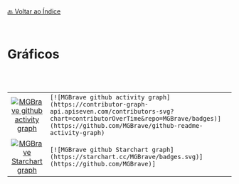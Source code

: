 <br>[🔙 Voltar ao Índice](./README.md)<br>

<br>

# Gráficos

 <br> 
 <br>

<!-- | | | 
| :--: | :-- | 
| [![MGBrave github activity graph](https://github-readme-activity-graph.cyclic.app/graph?username=MGBrave)](https://github.com/MGBrave/github-readme-activity-graph)| ```[![MGBrave github activity graph](https://github-readme-activity-graph.cyclic.app/graph?username=MGBrave)](https://github.com/MGBrave/github-readme-activity-graph)  ```|
| [![MGBrave github activity graph](https://github-readme-activity-graph.cyclic.app/graph?username=MGBrave&theme=dracula)](https://github.com/MGBrave/github-readme-activity-graph)| ```[![MGBrave github activity graph](https://github-readme-activity-graph.cyclic.app/graph?username=MGBrave&theme=dracula)](https://github.com/MGBrave/github-readme-activity-graph)  ```|
 | [![MGBrave github activity graph](https://github-readme-activity-graph.cyclic.app/graph?username=MGBrave&theme=react-dark)](https://github.com/MGBrave/github-readme-activity-graph)| ```[![MGBrave github activity graph](https://github-readme-activity-graph.cyclic.app/graph?username=MGBrave&theme=react-dark)](https://github.com/MGBrave/github-readme-activity-graph)  ```|
 |[![MGBrave github activity graph](https://github-readme-activity-graph.cyclic.app/graph?username=MGBrave&theme=github)](https://github.com/MGBrave/github-readme-activity-graph)| ```[![MGBrave github activity graph](https://github-readme-activity-graph.cyclic.app/graph?username=MGBrave&theme=github)](https://github.com/MGBrave/github-readme-activity-graph)  ```|
 |[![MGBrave github activity graph](https://github-readme-activity-graph.cyclic.app/graph?username=MGBrave&theme=github-compact)](https://github.com/MGBrave/github-readme-activity-graph)| ```[![MGBrave github activity graph](https://github-readme-activity-graph.cyclic.app/graph?username=MGBrave&theme=github-compact)](https://github.com/MGBrave/github-readme-activity-graph)  ```|
 [![MGBrave github activity graph](https://github-readme-activity-graph.cyclic.app/graph?username=MGBrave&theme=github-light&hide_border=true)](https://github.com/MGBrave/github-readme-activity-graph)| ```[![MGBrave github activity graph](https://github-readme-activity-graph.cyclic.app/graph?username=MGBrave&theme=github-light&hide_border=true)](https://github.com/MGBrave/github-readme-activity-graph)  ```|
 |[![MGBrave github activity graph](https://github-readme-activity-graph.cyclic.app/graph?username=MGBrave&theme=xcode)](https://github.com/MGBrave/github-readme-activity-graph)| ```[![MGBrave github activity graph](https://github-readme-activity-graph.cyclic.app/graph?username=MGBrave&theme=xcode)](https://github.com/MGBrave/github-readme-activity-graph)  ```|
 |[![MGBrave github activity graph](https://github-readme-activity-graph.cyclic.app/graph?username=MGBrave&theme=rogue)](https://github.com/MGBrave/github-readme-activity-graph)| ```[![MGBrave github activity graph](https://github-readme-activity-graph.cyclic.app/graph?username=MGBrave&theme=rogue)](https://github.com/MGBrave/github-readme-activity-graph)  ```|
 |[![MGBrave github activity graph](https://github-readme-activity-graph.cyclic.app/graph?username=MGBrave&theme=merko)](https://github.com/MGBrave/github-readme-activity-graph)| ```[![MGBrave github activity graph](https://github-readme-activity-graph.cyclic.app/graph?username=MGBrave&theme=merko)](https://github.com/MGBrave/github-readme-activity-graph)  ```|
 |[![MGBrave github activity graph](https://github-readme-activity-graph.cyclic.app/graph?username=MGBrave&theme=vue)](https://github.com/MGBrave/github-readme-activity-graph)| ```[![MGBrave github activity graph](https://github-readme-activity-graph.cyclic.app/graph?username=MGBrave&theme=vue)](https://github.com/MGBrave/github-readme-activity-graph)  ```|
 |[![MGBrave github activity graph](https://github-readme-activity-graph.cyclic.app/graph?username=MGBrave&theme=tokyo-night)](https://github.com/MGBrave/github-readme-activity-graph)| ```[![MGBrave github activity graph](https://github-readme-activity-graph.cyclic.app/graph?username=MGBrave&theme=tokyo-night)](https://github.com/MGBrave/github-readme-activity-graph)  ```|
 |[![MGBrave github activity graph](https://github-readme-activity-graph.cyclic.app/graph?username=MGBrave&theme=high-contrast)](https://github.com/MGBrave/github-readme-activity-graph)| ```[![MGBrave github activity graph](https://github-readme-activity-graph.cyclic.app/graph?username=MGBrave&theme=high-contrast)](https://github.com/MGBrave/github-readme-activity-graph)  ```|
 -->
 
| | | 
| :--: | :-- | 
 |[![MGBrave github activity graph](https://contributor-graph-api.apiseven.com/contributors-svg?chart=contributorOverTime&repo=MGBrave/badges)](https://github.com/MGBrave/github-readme-activity-graph)| ```[![MGBrave github activity graph](https://contributor-graph-api.apiseven.com/contributors-svg?chart=contributorOverTime&repo=MGBrave/badges)](https://github.com/MGBrave/github-readme-activity-graph)  ```|
 |[![MGBrave Starchart graph](https://starchart.cc/MGBrave/badges.svg)](https://github.com/MGBrave/github-readme-activity-graph)| ```[![MGBrave github Starchart graph](https://starchart.cc/MGBrave/badges.svg)](https://github.com/MGBrave)]  ```|





 
 
